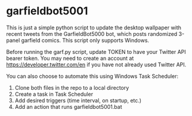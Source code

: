 # garfieldbot5001
This is just a simple python script to update the desktop wallpaper with
recent tweets from the GarfieldBot5000 bot, which posts randomized 3-panel
garfield comics. This script only supports Windows.

Before running the garf.py script, update TOKEN to have your Twitter API
bearer token. You may need to create an account at https://developer.twitter.com/en if you have not already used Twitter API.

You can also choose to automate this using Windows Task Scheduler:
1. Clone both files in the repo to a local directory
2. Create a task in Task Scheduler
3. Add desired triggers (time interval, on startup, etc.)
4. Add an action that runs garfieldbot5001.bat
